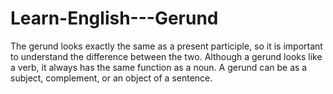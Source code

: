 # Learn-English---Gerund
The gerund looks exactly the same as a present participle, so it is important to understand the difference between the two. Although a gerund looks like a verb, it always has the same function as a noun. A gerund can be as a subject, complement, or an object of a sentence.
